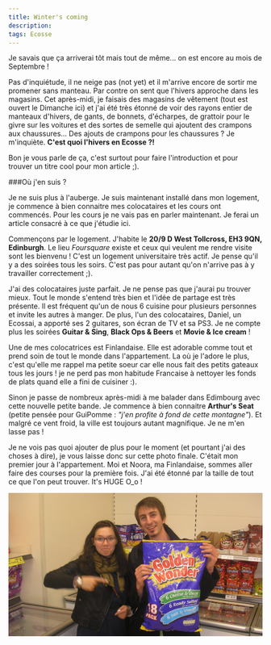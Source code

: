 ```yaml
---
title: Winter's coming
description: 
tags: Ecosse
---
```

Je savais que ça arriverai tôt mais tout de même... on est encore au mois de Septembre ! 

Pas d'inquiétude, il ne neige pas (not yet) et il m'arrive encore de sortir me promener sans manteau. Par contre on sent que l'hivers approche dans les magasins. Cet après-midi, je faisais des magasins de vêtement (tout est ouvert le Dimanche ici) et j'ai été très étonné de voir des rayons entier de manteaux d'hivers, de gants, de bonnets, d'écharpes, de grattoir pour le givre sur les voitures et des sortes de semelle qui ajoutent des crampons aux chaussures... Des ajouts de crampons pour les chaussures ? Je m'inquiète. **C'est quoi l'hivers en Ecosse ?!** 

Bon je vous parle de ça, c'est surtout pour faire l'introduction et pour trouver un titre cool pour mon article ;). 

###Où j'en suis ? 

Je ne suis plus à l'auberge. Je suis maintenant installé dans mon logement, je commence à bien connaitre mes colocataires et les cours ont commencés. 
Pour les cours je ne vais pas en parler maintenant. Je ferai un article consacré à ce que j'étudie ici. 

Commençons par le logement. J'habite le **20/9 D West Tollcross, EH3 9QN, Edinburgh**. Le lieu *Foursquare* existe et ceux qui veulent me rendre visite sont les bienvenu ! C'est un logement universitaire très actif. Je pense qu'il y a des soirées tous les soirs. C'est pas pour autant qu'on n'arrive pas à y travailler correctement ;). 

J'ai des colocataires juste parfait. Je ne pense pas que j'aurai pu trouver mieux. Tout le monde s'entend très bien et l'idée de partage est très présente. Il est fréquent qu'un de nous 6 cuisine pour plusieurs personnes et invite les autres à manger. De plus, l'un des colocataires, Daniel, un Ecossai, a apporté ses 2 guitares, son écran de TV et sa PS3. Je ne compte plus les soirées **Guitar & Sing**, **Black Ops & Beers** et **Movie & Ice cream** ! 

Une de mes colocatrices est Finlandaise. Elle est adorable comme tout et prend soin de tout le monde dans l'appartement. La où je l'adore le plus, c'est qu'elle me rappel ma petite soeur car elle nous fait des petits gateaux tous les jours ! je ne perd pas mon habitude Francaise à nettoyer les fonds de plats quand elle a fini de cuisiner :). 

Sinon je passe de nombreux après-midi à me balader dans Edimbourg avec cette nouvelle petite bande. Je commence à bien connaitre **Arthur's Seat** (petite pensée pour GuiPomme : *"j'en profite à fond de cette montagne"*). Et malgré ce vent froid, la ville est toujours autant magnifique. Je ne m'en lasse pas ! 

Je ne vois pas quoi ajouter de plus pour le moment (et pourtant j'ai des choses à dire), je vous laisse donc sur cette photo finale. C'était mon premier jour à l'appartement. Moi et Noora, ma Finlandaise, sommes aller faire des courses pour la première fois. J'ai été étonné par la taille de tout ce que l'on peut trouver. It's HUGE O_o ! 

<img src="/files/grosPaquetChips.jpg" title="Un immense paquet de chips" style="display: block; margin-right: auto; margin-left: auto;" />

